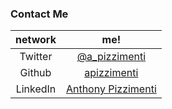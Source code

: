 ### Contact Me

| network | me! |
| :----: | :---: |
| Twitter | [@a_pizzimenti](https://twitter.com/a_pizzimenti) |
| Github | [apizzimenti](https://github.com/apizzimenti) |
| LinkedIn | [Anthony Pizzimenti](https://www.linkedin.com/in/anthony-pizzimenti-bb9430108) |